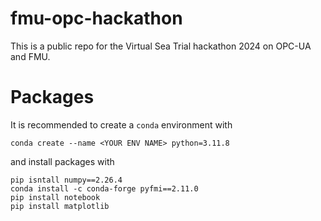 # fmu-opc-hackathon
This is a public repo for the Virtual Sea Trial hackathon 2024 on OPC-UA and FMU.

# Packages
It is recommended to create a `conda` environment with

`conda create --name <YOUR ENV NAME> python=3.11.8`

 and install packages with

`pip isntall numpy==2.26.4` \
`conda install -c conda-forge pyfmi==2.11.0` \
`pip install notebook` \
`pip install matplotlib`


